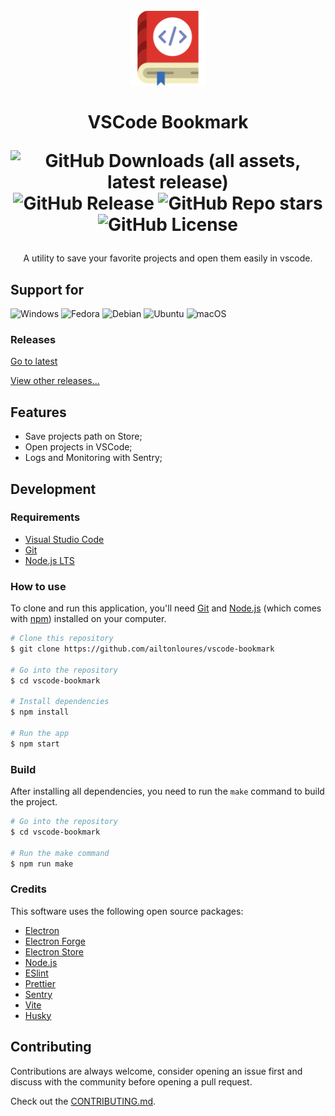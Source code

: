 <div align="center">
 <h1>
<br/>
  <img src="./assets/icons/icon.png" alt="VSCode Bookmark" width="120">
<br/>
<br/>
VSCode Bookmark

![GitHub Downloads (all assets, latest release)](https://img.shields.io/github/downloads/ailtonloures/vscode-bookmark/latest/total)
![GitHub Release](https://img.shields.io/github/v/release/ailtonloures/vscode-bookmark)
![GitHub Repo stars](https://img.shields.io/github/stars/ailtonloures/vscode-bookmark)
![GitHub License](https://img.shields.io/github/license/ailtonloures/vscode-bookmark)
</h1>

<p>A utility to save your favorite projects and open them easily in vscode.</p>

</div>

## Support for

![Windows](https://img.shields.io/badge/Windows-0078D6?style=for-the-badge&logo=windows&logoColor=white)
![Fedora](https://img.shields.io/badge/Fedora-294172?style=for-the-badge&logo=fedora&logoColor=white)
![Debian](https://img.shields.io/badge/Debian-D70A53?style=for-the-badge&logo=debian&logoColor=white)
![Ubuntu](https://img.shields.io/badge/Ubuntu-E95420?style=for-the-badge&logo=ubuntu&logoColor=white)
![macOS](https://img.shields.io/badge/mac%20os-000000?style=for-the-badge&logo=macos&logoColor=F0F0F0)

### Releases

[Go to latest](https://github.com/ailtonloures/vscode-bookmark/releases/latest)

[View other releases...](https://github.com/ailtonloures/vscode-bookmark/releases)

## Features

- Save projects path on Store;
- Open projects in VSCode;
- Logs and Monitoring with Sentry;

## Development

### Requirements

- [Visual Studio Code](https://code.visualstudio.com/)
- [Git](https://git-scm.com/)
- [Node.js LTS](https://nodejs.org/pt)

### How to use

To clone and run this application, you'll need [Git](https://git-scm.com) and [Node.js](https://nodejs.org/en/download/) (which comes with [npm](http://npmjs.com)) installed on your computer.

```bash
# Clone this repository
$ git clone https://github.com/ailtonloures/vscode-bookmark

# Go into the repository
$ cd vscode-bookmark

# Install dependencies
$ npm install

# Run the app
$ npm start
```

### Build

After installing all dependencies,  you need to run the `make` command to build the project.

```bash
# Go into the repository
$ cd vscode-bookmark

# Run the make command
$ npm run make
```

### Credits

This software uses the following open source packages:

- [Electron](https://www.electronjs.org/)
- [Electron Forge](https://www.electronforge.io/)
- [Electron Store](https://github.com/sindresorhus/electron-store#readme)
- [Node.js](https://nodejs.org/)
- [ESlint](https://eslint.org/)
- [Prettier](https://prettier.io/)
- [Sentry](https://sentry.io/)
- [Vite](https://vite.dev/)
- [Husky](https://github.com/typicode/husky)

## Contributing

Contributions are always welcome, consider opening an issue first and discuss with the community before opening a pull request.

Check out the [CONTRIBUTING.md](./CONTRIBUTING.md).
